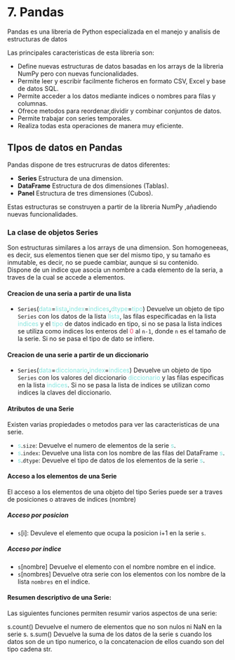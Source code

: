 # 7. Pandas

Pandas es una libreria de Python especializada en el manejo y analisis de estructuras de datos

Las principales caracteristicas de esta libreria son:

* Define nuevas estructuras de datos basadas en los arrays de la libreria NumPy pero con nuevas funcionalidades.
* Permite leer y escribir facilmente ficheros en formato CSV, Excel y base de datos SQL.
* Permite acceder a los datos mediante indices o nombres para filas y columnas.
* Ofrece metodos para reordenar,dividir y combinar conjuntos de datos.
* Permite trabajar con series temporales.
* Realiza todas esta operaciones de manera muy eficiente.

## TIpos de datos en Pandas

Pandas dispone de tres estrucruras de datos diferentes:

* **Series** Estructura de una dimension.
* **DataFrame** Estructura de dos dimensiones (Tablas).
* **Panel** Estructura de tres dimensiones (Cubos).

Estas estructuras se construyen a partir de la libreria NumPy ,añadiendo nuevas funcionalidades.

### La clase de objetos Series

Son estructuras similares a los arrays de una dimension. Son homogeneeas, es decir, sus elementos tienen que ser del mismo tipo, y su tamaño es inmutable, es decir, no se puede cambiar, aunque si su contenido.
<br>
Dispone de un indice que asocia un nombre a cada elemento de la seria, a traves de la cual se accede a elementos.

#### Creacion de una seria a partir de una lista

* `Series`(<span style="color:#84E4DD">data</span>=<span style="color:#84E4DD">lista</span>,<span style="color:#84E4DD">index</span>=<span style="color:#84E4DD">indices</span>,<span style="color:#84E4DD">dtype</span>=<span style="color:#84E4DD">tipo</span>) Devuelve un objeto de tipo `Series` con los datos de la lista <span style="color:#84E4DD">lista</span>, las filas especificadas en la lista <span style="color:#84E4DD">indices</span> y el <span style="color:#84E4DD">tipo</span> de datos indicado en tipo, si no se pasa la lista indices se utiliza como indices los enteros del <span style="color:#fe456e">0</span> al `n-1`, donde `n` es el tamaño de la serie. Si no se pasa el tipo de dato se infiere.



#### Creacion de una serie a partir de un diccionario

* `Series`(<span style="color:#84E4DD">data</span>=<span style="color:#84E4DD">diccionario</span>,<span style="color:#84E4DD">index</span>=<span style="color:#84E4DD">indices</span>) Devuelve un objeto de tipo `Series` con los valores del diccionario <span style="color:#84E4DD">diccionario</span> y las filas especificas en la lista <span style="color:#84E4DD">indices</span>. Si no se pasa la lista de indices se utilizan como indices la claves del diccionario.

#### Atributos de una Serie

Existen varias propiedades o metodos para ver las caracteristicas de una serie.

* <span style="color:#84E4DD">s</span>.`size`: Devuelve el numero de elementos de la serie <span style="color:#84E4DD">s</span>.
* <span style="color:#84E4DD">s</span>.`index`: Devuelve una lista con los nombre de las filas del DataFrame <span style="color:#84E4DD">s</span>.
* <span style="color:#84E4DD">s</span>.`dtype`: Devuelve el tipo de datos de los elementos de la serie <span style="color:#84E4DD">s</span>.


#### Acceso a los elementos de una Serie

El acceso a los elementos de una objeto del tipo Series puede ser a traves de posiciones o atraves de indices (nombre)


##### Acceso por posicion

* `s`[i]: Devuleve el elemento que ocupa la posicion i+1 en la serie `s`.

##### Acceso por indice

* `s`[nombre] Devuelve el elemento con el nombre nombre en el indice.
* `s`[nombres] Devuelve otra serie con los elementos con los nombre de la lista `nombres` en el indice.

#### Resumen descriptivo de una Serie:

Las siguientes funciones permiten resumir varios aspectos de una serie:

s.count() Devuelve el numero de elementos que no son nulos ni NaN en la serie s.
s.sum() Devuelve la suma de los datos de la serie s cuando los datos son de un tipo numerico, o la concatenacion de ellos cuando son del tipo cadena str.

